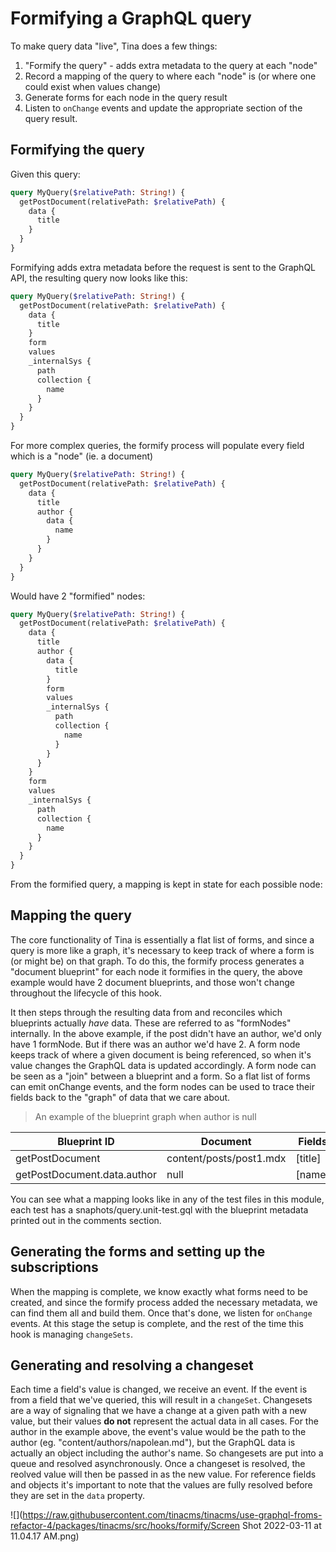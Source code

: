 # Formifying a GraphQL query

To make query data "live", Tina does a few things:

1. "Formify the query" - adds extra metadata to the query at each "node"
2. Record a mapping of the query to where each "node" is (or where one could exist when values change)
3. Generate forms for each node in the query result
4. Listen to `onChange` events and update the appropriate section of the query result.


## Formifying the query

Given this query:

```graphql
query MyQuery($relativePath: String!) {
  getPostDocument(relativePath: $relativePath) {
    data {
      title
    }
  }
}
```

Formifying adds extra metadata before the request is sent to the GraphQL API, the resulting query now looks like this:

```graphql
query MyQuery($relativePath: String!) {
  getPostDocument(relativePath: $relativePath) {
    data {
      title
    }
    form
    values
    _internalSys {
      path
      collection {
        name
      }
    }
  }
}
```

For more complex queries, the formify process will populate every field which is a "node" (ie. a document)

```graphql
query MyQuery($relativePath: String!) {
  getPostDocument(relativePath: $relativePath) {
    data {
      title
      author {
        data {
          name
        }
      }
    }
  }
}

```
Would have 2 "formified" nodes:

```graphql
query MyQuery($relativePath: String!) {
  getPostDocument(relativePath: $relativePath) {
    data {
      title
      author {
        data {
          title
        }
        form
        values
        _internalSys {
          path
          collection {
            name
          }
        }
      }
    }
    form
    values
    _internalSys {
      path
      collection {
        name
      }
    }
  }
}
```
From the formified query, a mapping is kept in state for each possible node:

## Mapping the query

The core functionality of Tina is essentially a flat list of forms, and since a query is more like a graph, it's necessary
to keep track of where a form is (or might be) on that graph. To do this, the formify process generates a "document blueprint" for each
node it formifies in the query, the above example would have 2 document blueprints, and those won't change throughout the lifecycle of this hook.

It then steps through the resulting data from and reconciles which blueprints actually _have_ data. These are referred to as "formNodes" internally.
In the above example, if the post didn't have an author, we'd only have 1 formNode. But if there was an author we'd have 2. A form node keeps track of where a given
document is being referenced, so when it's value changes the GraphQL data is updated accordingly. A form node can be seen as a "join" between a blueprint
and a form. So a flat list of forms can emit onChange events, and the form nodes can be used to trace their fields back to the "graph" of data that we care about.

> An example of the blueprint graph when author is null

| Blueprint ID                | Document                | Fields   |
|-----------------------------|-------------------------|----------|
| getPostDocument             | content/posts/post1.mdx | [title]  |
| getPostDocument.data.author | null                    | [name]   |

You can see what a mapping looks like in any of the test files in this module, each test has a snaphots/query.unit-test.gql with the blueprint metadata
printed out in the comments section.

## Generating the forms and setting up the subscriptions

When the mapping is complete, we know exactly what forms need to be created, and since the formify process added the necessary metadata, we can find them all
and build them. Once that's done, we listen for `onChange` events. At this stage the setup is complete, and the rest of the time this hook is managing `changeSets`.

## Generating and resolving a changeset

Each time a field's value is changed, we receive an event. If the event is from a field that we've queried, this will result
in a `changeSet`. Changesets are a way of signaling that we have a change at a given path with a new value, but their values
__do not__ represent the actual data in all cases. For the author in the example above, the event's value would be the path to the author
(eg. "content/authors/napolean.md"), but the GraphQL data is actually an object including the author's name. So changesets are
put into a queue and resolved asynchronously. Once a changeset is resolved, the reolved value will then be passed in as the new
value. For reference fields and objects it's important to note that the values are fully resolved before they are set in the
`data` property.

![](https://raw.githubusercontent.com/tinacms/tinacms/use-graphql-froms-refactor-4/packages/tinacms/src/hooks/formify/Screen Shot 2022-03-11 at 11.04.17 AM.png)
